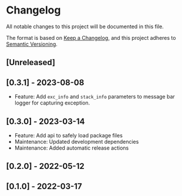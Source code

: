 # Changelog

All notable changes to this project will be documented in this file.

The format is based on [Keep a Changelog](https://keepachangelog.com/en/1.0.0/),
and this project adheres to [Semantic Versioning](https://semver.org/spec/v2.0.0.html).

## [Unreleased]

## [0.3.1] - 2023-08-08

- Feature: Add `exc_info` and `stack_info` parameters to message bar logger for capturing exception.

## [0.3.0] - 2023-03-14

- Feature: Add api to safely load package files
- Maintenance: Updated development dependencies
- Maintenance: Added automatic release actions

## [0.2.0] - 2022-05-12

## [0.1.0] - 2022-03-17
